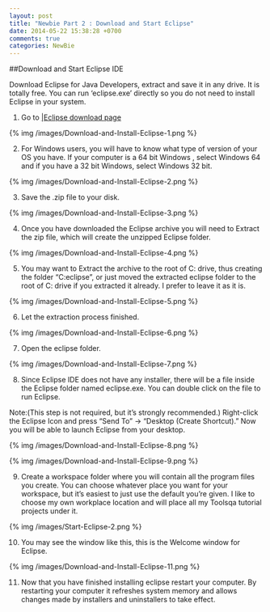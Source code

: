 ```yaml
---
layout: post
title: "Newbie Part 2 : Download and Start Eclipse"
date: 2014-05-22 15:38:28 +0700
comments: true
categories: NewBie
---
```

##Download and Start Eclipse IDE

Download Eclipse for Java Developers, extract and save it in any drive. It is totally free. You can run ‘eclipse.exe’ directly so you do not need to install Eclipse in your system.

1) Go to [|Eclipse download page](http://www.eclipse.org/downloads.)

{% img /images/Download-and-Install-Eclipse-1.png %}

2) For Windows users, you will have to know what type of version of your OS you have. If your computer is a 64 bit Windows , select Windows 64 and if you have a 32 bit Windows, select Windows 32 bit.

{% img /images/Download-and-Install-Eclipse-2.png %}

3) Save the .zip file to your disk.

{% img /images/Download-and-Install-Eclipse-3.png %}

4) Once you have downloaded the Eclipse archive you will need to Extract the zip file, which will create the unzipped Eclipse folder.

{% img /images/Download-and-Install-Eclipse-4.png %}

5) You may want to Extract the archive to the root of C: drive, thus creating the folder “C:eclipse”, or just moved the extracted eclipse folder to the root of C: drive if you extracted it already. I prefer to leave it as it is.

{% img /images/Download-and-Install-Eclipse-5.png %}

6) Let the extraction process finished.

{% img /images/Download-and-Install-Eclipse-6.png %}

7) Open the eclipse folder.

{% img /images/Download-and-Install-Eclipse-7.png %}

8) Since Eclipse IDE does not have any installer, there will be a file inside the Eclipse folder named eclipse.exe. You can double click on the file to run Eclipse.

Note:(This step is not required, but it’s strongly recommended.) Right-click the Eclipse Icon and press “Send To” -> “Desktop (Create Shortcut).” Now you will be able to launch Eclipse from your desktop.

{% img /images/Download-and-Install-Eclipse-8.png %}

{% img /images/Download-and-Install-Eclipse-9.png %}

9) Create a workspace folder where you will contain all the program files you create.  You can choose whatever place you want for your workspace, but it’s easiest to just use the default you’re given. I like to choose my own workplace location and will place all my Toolsqa tutorial projects under it.

{% img /images/Start-Eclipse-2.png %}

10) You may see the window like this, this is the Welcome window for Eclipse.

{% img /images/Download-and-Install-Eclipse-11.png %}

11) Now that you have finished installing eclipse restart your computer. By restarting your computer it refreshes system memory and allows changes made by installers and uninstallers to take effect.